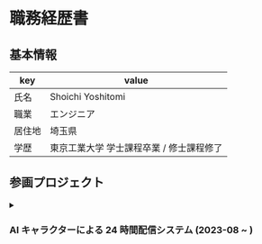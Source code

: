 # 職務経歴書

## 基本情報

| key | value |
| --- | --- |
| 氏名 | Shoichi Yoshitomi |
| 職業 | エンジニア |
| 居住地 | 埼玉県 |
| 学歴 | 東京工業大学 学士課程卒業 &#x2F; 修士課程修了 |


## 参画プロジェクト

<details>
<summary>

### AI キャラクターによる 24 時間配信システム (2023-08 ~ )

</summary>

#### サービス概要

動画・ライブ配信プラットフォーム上で AI キャラクターが 24 時間配信を行うエンタメコンテンツ。

#### 担当業務

- 配信で用いる発話内容生成用 API の開発
- 配信で用いる発話内容の情報源や画像などを管理するための Web アプリケーション構築全般


#### 使用技術

##### 言語

Python,TypeScript

##### IaaS

AWS

##### DB

Amazon DynamoDB

##### フレームワーク・主要ライブラリ

FastAPI,React,AWS CDK

##### IaaS 内サービス

AWS Lambda,Amazon ECR,Amazon DynamoDB,Amazon SQS,Amazon API Gateway,Amazon S3,Amazon CloudFront,AWS CloudFormation,Amazon CloudWatch,AWS IAM

##### その他

OpenAI API,GitHub Actions,Docker,Slack Incoming Webhook



</details>


